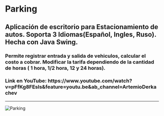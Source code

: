 # Parking
<h2>Aplicación de escritorio para Estacionamiento de autos. Soporta 3 Idiomas(Español, Ingles, Ruso). Hecha con Java Swing.</h2>
<h3>Permite registrar entrada y salida de vehiculos, calcular el costo a cobrar. Modificar la tarifa dependiendo de la cantidad de horas
( 1 hora, 1/2 hora, 12 y 24 horas).</h3>
<h3>Link en YouTube: https://www.youtube.com/watch?v=pFfKg8FEsls&feature=youtu.be&ab_channel=ArtemioDerkachev</h3> 
<hr>
<img src="https://static.vecteezy.com/system/resources/thumbnails/000/101/174/small_2x/free-disabled-car-parking-vector.png" alt="Parking">

